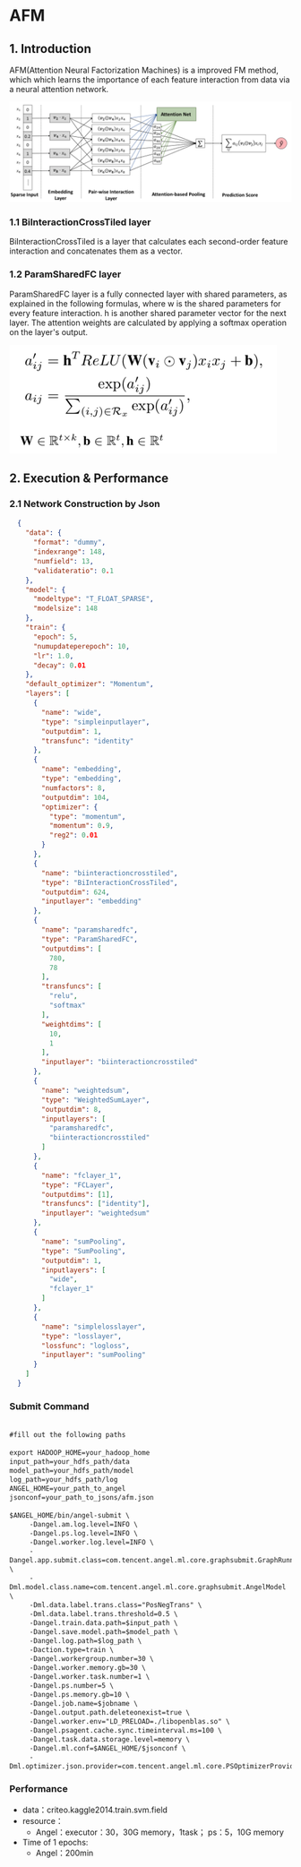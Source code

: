 # AFM

## 1. Introduction
AFM(Attention Neural Factorization Machines) is a improved FM method, which  which learns the importance of each feature interaction from data via a neural attention network.

![AFM](../img/AFM.png)

### 1.1 BiInteractionCrossTiled layer
BiInteractionCrossTiled is a layer that calculates each second-order feature interaction and concatenates them as a vector.

### 1.2 ParamSharedFC layer

ParamSharedFC layer is a fully connected layer with shared parameters, as explained in the following formulas, where w is the shared parameters for every feature interaction. h is another shared parameter vector for the next layer. The attention weights are calculated by applying a softmax operation on the layer's output. 

![ParamSharedFC](../img/ParamSharedFC.png)

## 2. Execution & Performance
### 2.1 Network Construction by Json

```json
  {
    "data": {
      "format": "dummy",
      "indexrange": 148,
      "numfield": 13,
      "validateratio": 0.1
    },
    "model": {
      "modeltype": "T_FLOAT_SPARSE",
      "modelsize": 148
    },
    "train": {
      "epoch": 5,
      "numupdateperepoch": 10,
      "lr": 1.0,
      "decay": 0.01
    },
    "default_optimizer": "Momentum",
    "layers": [
      {
        "name": "wide",
        "type": "simpleinputlayer",
        "outputdim": 1,
        "transfunc": "identity"
      },
      {
        "name": "embedding",
        "type": "embedding",
        "numfactors": 8,
        "outputdim": 104,
        "optimizer": {
          "type": "momentum",
          "momentum": 0.9,
          "reg2": 0.01
        }
      },
      {
        "name": "biinteractioncrosstiled",
        "type": "BiInteractionCrossTiled",
        "outputdim": 624,
        "inputlayer": "embedding"
      },
      {
        "name": "paramsharedfc",
        "type": "ParamSharedFC",
        "outputdims": [
          780,
          78
        ],
        "transfuncs": [
          "relu",
          "softmax"
        ],
        "weightdims": [
          10,
          1
        ],
        "inputlayer": "biinteractioncrosstiled"
      },
      {
        "name": "weightedsum",
        "type": "WeightedSumLayer",
        "outputdim": 8,
        "inputlayers": [
          "paramsharedfc",
          "biinteractioncrosstiled"
        ]
      },
      {
        "name": "fclayer_1",
        "type": "FCLayer",
        "outputdims": [1],
        "transfuncs": ["identity"],
        "inputlayer": "weightedsum"
      },
      {
        "name": "sumPooling",
        "type": "SumPooling",
        "outputdim": 1,
        "inputlayers": [
          "wide",
          "fclayer_1"
        ]
      },
      {
        "name": "simplelosslayer",
        "type": "losslayer",
        "lossfunc": "logloss",
        "inputlayer": "sumPooling"
      }
    ]
  }
```

### Submit Command
```shell

#fill out the following paths

export HADOOP_HOME=your_hadoop_home
input_path=your_hdfs_path/data
model_path=your_hdfs_path/model
log_path=your_hdfs_path/log
ANGEL_HOME=your_path_to_angel
jsonconf=your_path_to_jsons/afm.json

$ANGEL_HOME/bin/angel-submit \
     -Dangel.am.log.level=INFO \
     -Dangel.ps.log.level=INFO \
     -Dangel.worker.log.level=INFO \
     -Dangel.app.submit.class=com.tencent.angel.ml.core.graphsubmit.GraphRunner \
     -Dml.model.class.name=com.tencent.angel.ml.core.graphsubmit.AngelModel \
     -Dml.data.label.trans.class="PosNegTrans" \
     -Dml.data.label.trans.threshold=0.5 \
     -Dangel.train.data.path=$input_path \
     -Dangel.save.model.path=$model_path \
     -Dangel.log.path=$log_path \
     -Daction.type=train \
     -Dangel.workergroup.number=30 \
     -Dangel.worker.memory.gb=30 \
     -Dangel.worker.task.number=1 \
     -Dangel.ps.number=5 \
     -Dangel.ps.memory.gb=10 \
     -Dangel.job.name=$jobname \
     -Dangel.output.path.deleteonexist=true \
     -Dangel.worker.env="LD_PRELOAD=./libopenblas.so" \
     -Dangel.psagent.cache.sync.timeinterval.ms=100 \
     -Dangel.task.data.storage.level=memory \
     -Dangel.ml.conf=$ANGEL_HOME/$jsonconf \
     -Dml.optimizer.json.provider=com.tencent.angel.ml.core.PSOptimizerProvider
```

### Performance
* data：criteo.kaggle2014.train.svm.field
* resource：
	* Angel：executor：30，30G memory，1task； ps：5，10G memory
* Time of 1 epochs:
	* Angel：200min

